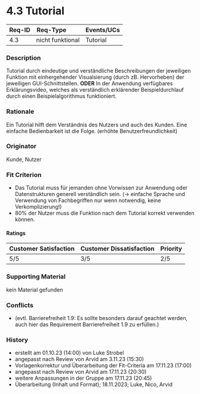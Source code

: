 # 4.3 Tutorial

| Req-ID | Req-Type         | Events/UCs |
|--------|------------------|------------|
| 4.3    | nicht funktional | Tutorial   |  

### Description
Tutorial durch eindeutige und verständliche Beschreibungen der jeweiligen Funktion mit einhergehender Visualsierung (durch zB. Hervorheben) der jeweiligen GUI-Schnittstellen.
__ODER__
In der Anwendung verfügbares Erklärungsvideo, welches als verständlich erklärender Beispieldurchlauf durch einen Beispielalgorithmus funktioniert.

### Rationale
Ein Tutorial hilft dem Verständnis des Nutzers und auch des Kunden. Eine einfache Bedienbarkeit ist die Folge. (erhöhte Benutzerfreundlichkeit)

### Originator
Kunde, Nutzer 

### Fit Criterion
- Das Tutorial muss für jemanden ohne Vorwissen zur Anwendung oder Datenstrukturen generell verständlich sein. (-> einfache Sprache und Verwendung von Fachbegriffen nur wenn notwendig, keine Verkomplizierung!)
- 80% der Nutzer muss die Funktion nach dem Tutorial korrekt verwenden können.

#### Ratings
| Customer Satisfaction | Customer Dissatisfaction | Priority |
|-----------------------|--------------------------|----------|
| 5/5                   | 3/5                      | 2/5      |  

### Supporting Material
kein Material gefunden
  
### Conflicts
- (evtl. Barrierefreiheit 1.9: Es sollte besonders darauf geachtet werden, auch hier das Requirement Barrierefreiheit 1.9 zu erfüllen.)  

### History
- erstellt am 01.10.23 (14:00) von Luke Strobel
- angepasst nach Review von Arvid am 3.11.23 (15:30)
- Vorlagenkorrektur und Überarbeitung der Fit-Criteria am 17.11.23 (17:00)
- angepasst nach Review von Arvid am 17.11.23 (20:30)
- weitere Anpassungen in der Gruppe am 17.11.23 (20:45)
- Überarbeitung (Inhalt und Format); 18.11.2023; Luke, Nico, Arvid